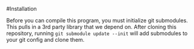 #Installation

Before you can compile this program, you must initialize git submodules. This pulls in 
a 3rd party library that we depend on. After cloning this repository, running
```git submodule update --init``` will add submodules to your git config and clone them. 